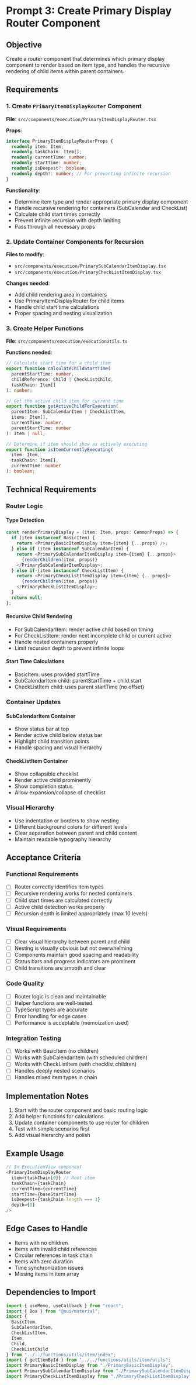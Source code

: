 # Prompt 3: Create Primary Display Router Component

## Objective
Create a router component that determines which primary display component to render based on item type, and handles the recursive rendering of child items within parent containers.

## Requirements

### 1. Create `PrimaryItemDisplayRouter` Component
**File**: `src/components/execution/PrimaryItemDisplayRouter.tsx`

**Props**:
```typescript
interface PrimaryItemDisplayRouterProps {
  readonly item: Item;
  readonly taskChain: Item[];
  readonly currentTime: number;
  readonly startTime: number;
  readonly isDeepest?: boolean;
  readonly depth?: number; // For preventing infinite recursion
}
```

**Functionality**:
- Determine item type and render appropriate primary display component
- Handle recursive rendering for containers (SubCalendar and CheckList)
- Calculate child start times correctly
- Prevent infinite recursion with depth limiting
- Pass through all necessary props

### 2. Update Container Components for Recursion
**Files to modify**:
- `src/components/execution/PrimarySubCalendarItemDisplay.tsx`
- `src/components/execution/PrimaryCheckListItemDisplay.tsx`

**Changes needed**:
- Add child rendering area in containers
- Use PrimaryItemDisplayRouter for child items
- Handle child start time calculations
- Proper spacing and nesting visualization

### 3. Create Helper Functions
**File**: `src/components/execution/executionUtils.ts`

**Functions needed**:
```typescript
// Calculate start time for a child item
export function calculateChildStartTime(
  parentStartTime: number,
  childReference: Child | CheckListChild,
  taskChain: Item[]
): number;

// Get the active child item for current time
export function getActiveChildForExecution(
  parentItem: SubCalendarItem | CheckListItem,
  items: Item[],
  currentTime: number,
  parentStartTime: number
): Item | null;

// Determine if item should show as actively executing
export function isItemCurrentlyExecuting(
  item: Item,
  taskChain: Item[],
  currentTime: number
): boolean;
```

## Technical Requirements

### Router Logic

#### Type Detection
```typescript
const renderPrimaryDisplay = (item: Item, props: CommonProps) => {
  if (item instanceof BasicItem) {
    return <PrimaryBasicItemDisplay item={item} {...props} />;
  } else if (item instanceof SubCalendarItem) {
    return <PrimarySubCalendarItemDisplay item={item} {...props}>
      {renderChildren(item, props)}
    </PrimarySubCalendarItemDisplay>;
  } else if (item instanceof CheckListItem) {
    return <PrimaryCheckListItemDisplay item={item} {...props}>
      {renderChildren(item, props)}
    </PrimaryCheckListItemDisplay>;
  }
  return null;
};
```

#### Recursive Child Rendering
- For SubCalendarItem: render active child based on timing
- For CheckListItem: render next incomplete child or current active
- Handle nested containers properly
- Limit recursion depth to prevent infinite loops

#### Start Time Calculations
- BasicItem: uses provided startTime
- SubCalendarItem child: parentStartTime + child.start
- CheckListItem child: uses parent startTime (no offset)

### Container Updates

#### SubCalendarItem Container
- Show status bar at top
- Render active child below status bar
- Highlight child transition points
- Handle spacing and visual hierarchy

#### CheckListItem Container  
- Show collapsible checklist
- Render active child prominently
- Show completion status
- Allow expansion/collapse of checklist

### Visual Hierarchy
- Use indentation or borders to show nesting
- Different background colors for different levels
- Clear separation between parent and child content
- Maintain readable typography hierarchy

## Acceptance Criteria

### Functional Requirements
- [ ] Router correctly identifies item types
- [ ] Recursive rendering works for nested containers
- [ ] Child start times are calculated correctly
- [ ] Active child detection works properly
- [ ] Recursion depth is limited appropriately (max 10 levels)

### Visual Requirements
- [ ] Clear visual hierarchy between parent and child
- [ ] Nesting is visually obvious but not overwhelming
- [ ] Components maintain good spacing and readability
- [ ] Status bars and progress indicators are prominent
- [ ] Child transitions are smooth and clear

### Code Quality
- [ ] Router logic is clean and maintainable
- [ ] Helper functions are well-tested
- [ ] TypeScript types are accurate
- [ ] Error handling for edge cases
- [ ] Performance is acceptable (memoization used)

### Integration Testing
- [ ] Works with BasicItem (no children)
- [ ] Works with SubCalendarItem (with scheduled children)
- [ ] Works with CheckListItem (with checklist children)
- [ ] Handles deeply nested scenarios
- [ ] Handles mixed item types in chain

## Implementation Notes

1. Start with the router component and basic routing logic
2. Add helper functions for calculations
3. Update container components to use router for children
4. Test with simple scenarios first
5. Add visual hierarchy and polish

## Example Usage
```typescript
// In ExecutionView component
<PrimaryItemDisplayRouter
  item={taskChain[0]} // Root item
  taskChain={taskChain}
  currentTime={currentTime}
  startTime={baseStartTime}
  isDeepest={taskChain.length === 1}
  depth={0}
/>
```

## Edge Cases to Handle
- Items with no children
- Items with invalid child references
- Circular references in task chain
- Items with zero duration
- Time synchronization issues
- Missing items in item array

## Dependencies to Import
```typescript
import { useMemo, useCallback } from "react";
import { Box } from "@mui/material";
import { 
  BasicItem, 
  SubCalendarItem, 
  CheckListItem, 
  Item,
  Child,
  CheckListChild 
} from "../../functions/utils/item/index";
import { getItemById } from "../../functions/utils/item/utils";
import PrimaryBasicItemDisplay from "./PrimaryBasicItemDisplay";
import PrimarySubCalendarItemDisplay from "./PrimarySubCalendarItemDisplay";
import PrimaryCheckListItemDisplay from "./PrimaryCheckListItemDisplay";
```
